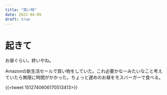 ```yaml
---
title: "買い物"
date: 2022-04-09
draft: true
---
```


# 起きて
お昼ぐらい。終いやね。

Amazonの新生活セールで買い物をしていた。これ必要かなーみたいなこと考えていたら無限に時間がかかった。ちょっと遅めのお昼をモスバーガーで食べる。

{{<tweet 1512740606170513413>}}